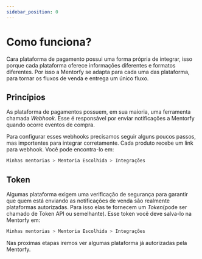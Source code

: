 ```yaml
---
sidebar_position: 0
---
```


# Como funciona?

Cara plataforma de pagamento possui uma forma própria de integrar, isso porque cada plataforma
oferece informações diferentes e formatos diferentes.
Por isso a Mentorfy se adapta para cada uma das plataforma, para tornar os fluxos de venda e entrega
um único fluxo.

## Princípios

As plataforma de pagamentos possuem, em sua maioria, uma ferramenta chamada *Webhook*. Esse é responsável
por enviar notificações a Mentorfy quando ocorre eventos de compra.

Para configurar esses webhooks precisamos seguir alguns poucos passos, mas importentes para integrar corretamente.
Cada produto recebe um link para webhook. 
Você pode encontra-lo em: 
```bash
Minhas mentorias > Mentoria Escolhida > Integrações
```

## Token
Algumas plataforma exigem uma verificação de segurança para garantir que quem está enviando as notificações
de venda são realmente plataformas autorizadas. Para isso elas te fornecem um *Token*(pode ser chamado de Token API ou semelhante).
Esse token você deve salva-lo na Mentorfy em:
```bash
Minhas mentorias > Mentoria Escolhida > Integrações
```

Nas proximas etapas iremos ver algumas plataforma já autorizadas pela Mentorfy.